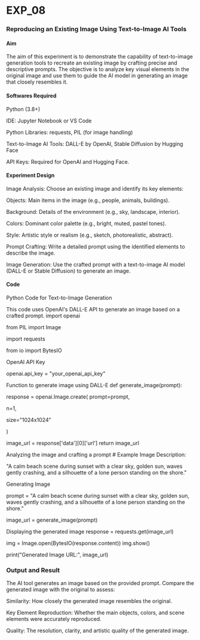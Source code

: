 # EXP_08
### Reproducing an Existing Image Using Text-to-Image AI Tools

#### Aim

The aim of this experiment is to demonstrate the capability of text-to-image generation tools to recreate an existing image by crafting precise and descriptive prompts. The objective is to analyze key visual elements in the original image and use them to guide the AI model in generating an image that closely resembles it.

#### Softwares Required

Python (3.8+)

IDE: Jupyter Notebook or VS Code

Python Libraries: requests, PIL (for image handling)

Text-to-Image AI Tools: DALL-E by OpenAI, Stable Diffusion by Hugging Face

API Keys: Required for OpenAI and Hugging Face.

#### Experiment Design

Image Analysis: Choose an existing image and identify its key elements:

Objects: Main items in the image (e.g., people, animals, buildings).

Background: Details of the environment (e.g., sky, landscape, interior).

Colors: Dominant color palette (e.g., bright, muted, pastel tones).

Style: Artistic style or realism (e.g., sketch, photorealistic, abstract).

Prompt Crafting: Write a detailed prompt using the identified elements to describe the image.

Image Generation: Use the crafted prompt with a text-to-image AI model (DALL-E or Stable Diffusion) to generate an image.

#### Code

Python Code for Text-to-Image Generation

This code uses OpenAI's DALL-E API to generate an image based on a crafted prompt. import openai

from  PIL import Image 

import requests

from io import BytesIO

OpenAI API Key

openai.api_key = "your_openai_api_key"

Function to generate image using DALL-E def generate_image(prompt):

response = openai.Image.create( prompt=prompt,

n=1,

size="1024x1024"

)

image_url = response['data'][0]['url'] return image_url

Analyzing the image and crafting a prompt # Example Image Description:

"A calm beach scene during sunset with a clear sky, golden sun, waves gently crashing, and a silhouette of a lone person standing on the shore."

Generating Image

prompt = "A calm beach scene during sunset with a clear sky, golden sun, waves gently crashing, and a silhouette of a lone person standing on the shore."

image_url = generate_image(prompt)

Displaying the generated image response = requests.get(image_url)

img = Image.open(BytesIO(response.content)) img.show()

print("Generated Image URL:", image_url)



### Output and Result

The AI tool generates an image based on the provided prompt. Compare the generated image with the original to assess:

Similarity: How closely the generated image resembles the original.

Key Element Reproduction: Whether the main objects, colors, and scene elements were accurately reproduced.

Quality: The resolution, clarity, and artistic quality of the generated image.
